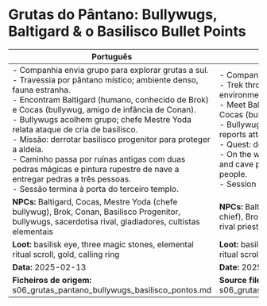 # Grutas do Pântano: Bullywugs, Baltigard & o Basilisco  Bullet Points

| Português                                                                                                                                                                                                                                                                                                                                                                                                                                                                                                                                                          | English                                                                                                                                                                                                                                                                                                                                                                                                                                                                                                                                      |
| ------------------------------------------------------------------------------------------------------------------------------------------------------------------------------------------------------------------------------------------------------------------------------------------------------------------------------------------------------------------------------------------------------------------------------------------------------------------------------------------------------------------------------------------------------------------ | -------------------------------------------------------------------------------------------------------------------------------------------------------------------------------------------------------------------------------------------------------------------------------------------------------------------------------------------------------------------------------------------------------------------------------------------------------------------------------------------------------------------------------------------- |
| - Companhia envia grupo para explorar grutas a sul.<br>- Travessia por pântano místico; ambiente denso, fauna estranha.<br>- Encontram Baltigard (humano, conhecido de Brok) e Cocas (bullywug, amigo de infância de Conan).<br>- Bullywugs acolhem grupo; chefe Mestre Yoda relata ataque de cria de basilisco.<br>- Missão: derrotar basilisco progenitor para proteger a aldeia.<br>- Caminho passa por ruínas antigas com duas pedras mágicas e pintura rupestre de nave a entregar pedras a três pessoas.<br>- Sessão termina à porta do terceiro templo.<br> | - Company sends group to explore southern caves.<br>- Trek through a mystical swamp; dense environment, strange fauna.<br>- Meet Baltigard (human, acquaintance of Brok) and Cocas (bullywug, Conans childhood friend).<br>- Bullywugs welcome group; chief Mestre Yoda reports attack by basilisk spawn.<br>- Quest: defeat progenitor basilisk to protect village.<br>- On the way: ancient ruins with two magic stones and cave painting of a ship handing stones to three people.<br>- Session ends at the door to the third temple.<br> |
| **NPCs:** Baltigard, Cocas, Mestre Yoda (chefe bullywug), Brok, Conan, Basilisco Progenitor, bullywugs, sacerdotisa rival, gladiadores, cultistas elementais                                                                                                                                                                                                                                                                                                                                                                                                       | **NPCs:** Baltigard, Cocas, Mestre Yoda (bullywug chief), Brok, Conan, Progenitor Basilisk, bullywugs, rival priestess, gladiators, elemental cultists                                                                                                                                                                                                                                                                                                                                                                                       |
| **Loot:** basilisk eye, three magic stones, elemental ritual scroll, gold, calling ring                                                                                                                                                                                                                                                                                                                                                                                                                                                                            | **Loot:** basilisk eye, three magic stones, elemental ritual scroll, gold, calling ring                                                                                                                                                                                                                                                                                                                                                                                                                                                      |
| **Data:** 2025-02-13                                                                                                                                                                                                                                                                                                                                                                                                                                                                                                                                               | **Date:** 2025-02-13                                                                                                                                                                                                                                                                                                                                                                                                                                                                                                                         |
| **Ficheiros de origem:** s06_grutas_pantano_bullywugs_basilisco_pontos.md                                                                                                                                                                                                                                                                                                                                                                                                                                                                                          | **Source files:** s06_grutas_pantano_bullywugs_basilisco_pontos.md                                                                                                                                                                                                                                                                                                                                                                                                                                                                           |


















